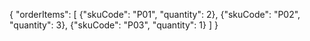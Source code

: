 {
    "orderItems": [
        {"skuCode": "P01", "quantity": 2},
         {"skuCode": "P02", "quantity": 3},
          {"skuCode": "P03", "quantity": 1}
    ]
}
